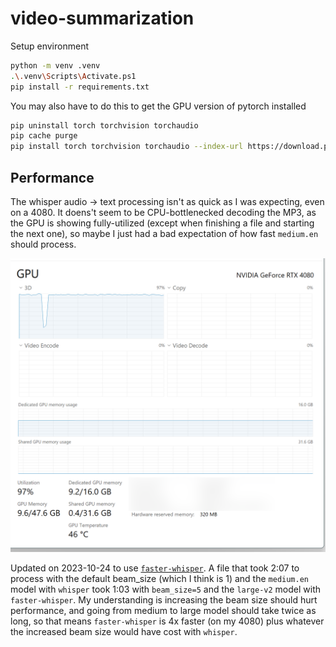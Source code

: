 # video-summarization

Setup environment

```sh
python -m venv .venv
.\.venv\Scripts\Activate.ps1
pip install -r requirements.txt
```

You may also have to do this to get the GPU version of pytorch installed
```sh
pip uninstall torch torchvision torchaudio
pip cache purge
pip install torch torchvision torchaudio --index-url https://download.pytorch.org/whl/cu118
```

## Performance

The whisper audio -> text processing isn't as quick as I was expecting, even on a 4080.  It doens't seem to be CPU-bottlenecked decoding the MP3, as the GPU is showing fully-utilized (except when finishing a file and starting the next one), so maybe I just had a bad expectation of how fast `medium.en` should process.

![GPU usage](gpu-usage.png)

Updated on 2023-10-24 to use [`faster-whisper`](https://github.com/guillaumekln/faster-whisper).  A file that took 2:07 to process with the default beam_size (which I think is 1) and the `medium.en` model with `whisper` took 1:03 with `beam_size=5` and the `large-v2` model with `faster-whisper`.  My understanding is increasing the beam size should hurt performance, and going from medium to large model should take twice as long, so that means `faster-whisper` is 4x faster (on my 4080) plus whatever the increased beam size would have cost with `whisper`.
